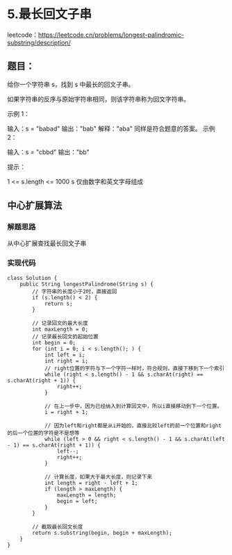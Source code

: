 # 5.最长回文子串
leetcode：https://leetcode.cn/problems/longest-palindromic-substring/description/

## 题目：
给你一个字符串 s，找到 s 中最长的回文子串。

如果字符串的反序与原始字符串相同，则该字符串称为回文字符串。 

示例 1：

输入：s = "babad"
输出："bab"
解释："aba" 同样是符合题意的答案。
示例 2：

输入：s = "cbbd"
输出："bb"
 

提示：

1 <= s.length <= 1000
s 仅由数字和英文字母组成

## 中心扩展算法

### 解题思路
从中心扩展查找最长回文子串

### 实现代码
```
class Solution {
    public String longestPalindrome(String s) {
        // 字符串的长度小于2时，直接返回
        if (s.length() < 2) {
            return s;
        }

        // 记录回文的最大长度
        int maxLength = 0;
        // 记录最长回文的起始位置
        int begin = 0;
        for (int i = 0; i < s.length(); ) {
            int left = i;
            int right = i;
            // right位置的字符与下一个字符一样时，符合规则，直接下移到下一个索引
            while (right < s.length() - 1 && s.charAt(right) == s.charAt(right + 1)) {
                right++;
            }

            // 在上一步中，因为已经纳入到计算回文中，所以i直接移动到下一个位置。
            i = right + 1;

            // 因为left和right都是从i开始的，直接比较left的前一个位置和right的后一个位置的字符是不是想等
            while (left > 0 && right < s.length() - 1 && s.charAt(left - 1) == s.charAt(right + 1)) {
                left--;
                right++;
            }

            // 计算长度，如果大于最大长度，则记录下来
            int length = right - left + 1;
            if (length > maxLength) {
                maxLength = length;
                begin = left;
            }
        }

        // 截取最长回文长度
        return s.substring(begin, begin + maxLength);
    }
}
```
